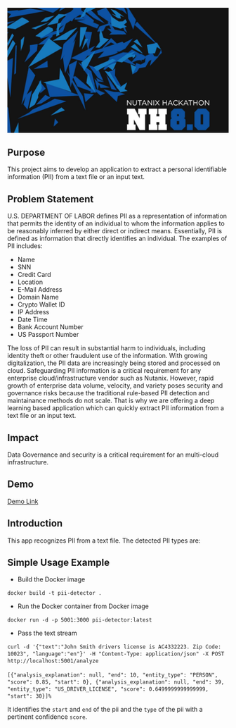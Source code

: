 ![Hackathon](hackathon.jpg)

## Purpose

This project aims to develop an application to extract a personal identifiable information (PII) from a text file or an input text. 

## Problem Statement
 U.S. DEPARTMENT OF LABOR defines PII as a representation of information that permits the identity of an individual to whom the information applies to be reasonably inferred by either direct or indirect means. Essentially, PII is defined as information that directly identifies an individual. The examples of PII includes: 

* Name
* SNN
* Credit Card
* Location
* E-Mail Address
* Domain Name
* Crypto Wallet ID
* IP Address 
* Date Time
* Bank Account Number
* US Passport Number

 The loss of PII can result in substantial harm to individuals, including identity theft or other fraudulent use of the information. With growing digitalization, the PII data are increasingly being stored and processed on cloud. Safeguarding PII information is a critical requirement for any enterprise cloud/infrastructure vendor such as Nutanix. However, rapid growth of enterprise data volume, velocity, and variety poses security and governance risks because the traditional rule-based PII detection and maintainance methods do not scale. That is why we are offering a deep learning based application which can quickly extract PII information from 
 a text file or an input text.

## Impact
Data Governance and security is a critical requirement for an multi-cloud infrastructure.

## Demo
[Demo Link](http://54.184.187.125:3000/)


## Introduction

This app recognizes PII from a text file. The detected PII types are: 



## Simple Usage Example

* Build the Docker image
```
docker build -t pii-detector .
```
* Run the Docker container from Docker image
```
docker run -d -p 5001:3000 pii-detector:latest
```
* Pass the text stream
```
curl -d '{"text":"John Smith drivers license is AC4332223. Zip Code: 10023", "language":"en"}' -H "Content-Type: application/json" -X POST http://localhost:5001/analyze

[{"analysis_explanation": null, "end": 10, "entity_type": "PERSON", "score": 0.85, "start": 0}, {"analysis_explanation": null, "end": 39, "entity_type": "US_DRIVER_LICENSE", "score": 0.6499999999999999, "start": 30}]%   

```

It identifies the `start` and `end` of the pii and the `type` of the pii with a pertinent confidence `score`. 





